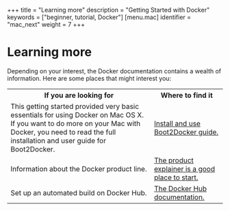 +++
title = "Learning more"
description = "Getting Started with Docker"
keywords = ["beginner, tutorial, Docker"]
[menu.mac]
identifier = "mac_next"
weight = 7
+++

# Learning more

Depending on your interest, the Docker documentation contains a wealth of information.  Here are some places that might interest you:

<style type="text/css">
</style>
<table class="tutorial">
  <tr>
    <th class="tg-031e">If you are looking for</th>
    <th class="tg-031e">Where to find it</th>
  </tr>
  <tr>
    <td class="tg-031e">This getting started provided very basic essentials for using Docker on Mac OS X. If you want to do more on your Mac with Docker, you need to read the full installation and user guide for Boot2Docker.</td>
    <td class="tg-031e"><a href="http://docs.docker.com/installation/mac/">Install and use Boot2Docker guide.</a></td>
  </tr>
  <tr>
    <td class="tg-031e">Information about the Docker product line.</td>
    <td class="tg-031e"><a href="http:/www.docker.com/products">The product explainer is a good place to start.</a></td>
  </tr>

  <tr>
    <td class="tg-031e">Set up an automated build on Docker Hub.</td>
    <td class="tg-031e"><a href="http://docs.docker.com/docker-hub/">The Docker Hub documentation.</a></td>
  </tr>
</table>


	
